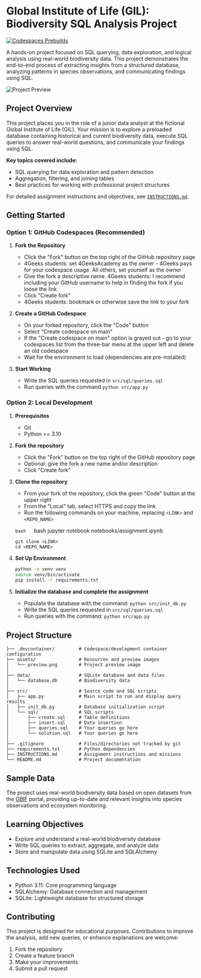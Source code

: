 # Global Institute of Life (GIL): Biodiversity SQL Analysis Project

[![Codespaces Prebuilds](https://github.com/4GeeksAcademy/gperdrizet-exploratory-sql-analysis-project/actions/workflows/codespaces/create_codespaces_prebuilds/badge.svg)](https://github.com/4GeeksAcademy/gperdrizet-exploratory-sql-analysis-project/actions/workflows/codespaces/create_codespaces_prebuilds)

A hands-on project focused on SQL querying, data exploration, and logical analysis using real-world biodiversity data. This project demonstrates the end-to-end process of extracting insights from a structured database, analyzing patterns in species observations, and communicating findings using SQL.

![Project Preview](assets/preview.png)

## Project Overview
This project places you in the role of a junior data analyst at the fictional Global Institute of Life (GIL). Your mission is to explore a preloaded database containing historical and current biodiversity data, execute SQL queries to answer real-world questions, and communicate your findings using SQL.

**Key topics covered include:**
- SQL querying for data exploration and pattern detection
- Aggregation, filtering, and joining tables
- Best practices for working with professional project structures

For detailed assignment instructions and objectives, see [`INSTRUCTIONS.md`](INSTRUCTIONS.md).


## Getting Started

### Option 1: GitHub Codespaces (Recommended)

1. **Fork the Repository**
   - Click the "Fork" button on the top right of the GitHub repository page
   - 4Geeks students: set 4GeeksAcademy as the owner - 4Geeks pays for your codespace usage. All others, set yourself as the owner
   - Give the fork a descriptive name. 4Geeks students: I recommend including your GitHub username to help in finding the fork if you loose the link
   - Click "Create fork"
   - 4Geeks students: bookmark or otherwise save the link to your fork

2. **Create a GitHub Codespace**
   - On your forked repository, click the "Code" button
   - Select "Create codespace on main"
   - If the "Create codespace on main" option is grayed out - go to your codespaces list from the three-bar menu at the upper left and delete an old codespace
   - Wait for the environment to load (dependencies are pre-installed)

3. **Start Working**
   - Write the SQL queries requested in `src/sql/queries.sql`
   - Run queries with the command `python src/app.py`


### Option 2: Local Development

1. **Prerequisites**
   - Git
   - Python >= 3.10

2. **Fork the repository**
   - Click the "Fork" button on the top right of the GitHub repository page
   - Optional: give the fork a new name and/or description
   - Click "Create fork"

3. **Clone the repository**
   - From your fork of the repository, click the green "Code" button at the upper right
   - From the "Local" tab, select HTTPS and copy the link
   - Run the following commands on your machine, replacing `<LINK>` and `<REPO_NAME>`

   ```bash   ```bash
   jupyter notebook notebooks/assignment.ipynb
   ```
   git clone <LINK>
   cd <REPO_NAME>
   ```

4. **Set Up Environment**

   ```bash
   python -m venv venv
   source venv/bin/activate
   pip install -r requirements.txt
   ```

5. **Initialize the database and complete the assignment**
   - Populate the database with the command: `python src/init_db.py`
   - Write the SQL queries requested in `src/sql/queries.sql`
   - Run queries with the command: `python src/app.py`


## Project Structure
```
├── .devcontainer/         # Codespace/development container configuration
├── assets/                # Resources and preview images
│   └── preview.png        # Project preview image
│
├── data/                  # SQLite database and data files
│   └── database.db        # Biodiversity data
│
├── src/                   # Source code and SQL scripts
│   ├── app.py             # Main script to run and display query results
│   ├── init_db.py         # Database initialization script
│   └── sql/               # SQL scripts
│       ├── create.sql     # Table definitions
│       ├── insert.sql     # Data insertion
│       ├── queries.sql    # Your queries go here
│       └── solution.sql   # Your queries go here
│
├── .gitignore             # Files/directories not tracked by git
├── requirements.txt       # Python dependencies
├── INSTRUCTIONS.md        # Assignment instructions and missions
└── README.md              # Project documentation
```


## Sample Data
The project uses real-world biodiversity data based on open datasets from the [GBIF](https://www.gbif.org/) portal, providing up-to-date and relevant insights into species observations and ecosystem monitoring.


## Learning Objectives

- Explore and understand a real-world biodiversity database
- Write SQL queries to extract, aggregate, and analyze data
- Store and manipulate data using SQLite and SQLAlchemy


## Technologies Used
- Python 3.11: Core programming language
- SQLAlchemy: Database connection and management
- SQLite: Lightweight database for structured storage


## Contributing
This project is designed for educational purposes. Contributions to improve the analysis, add new queries, or enhance explanations are welcome:

1. Fork the repository
2. Create a feature branch
3. Make your improvements
4. Submit a pull request
